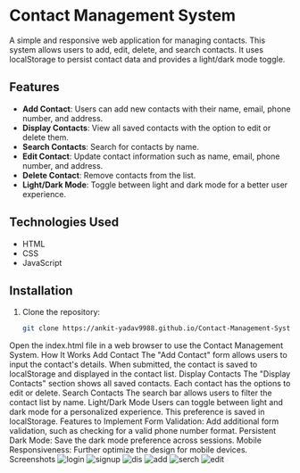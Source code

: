 # Contact Management System

A simple and responsive web application for managing contacts. This system allows users to add, edit, delete, and search contacts. It uses localStorage to persist contact data and provides a light/dark mode toggle.

## Features

- **Add Contact**: Users can add new contacts with their name, email, phone number, and address.
- **Display Contacts**: View all saved contacts with the option to edit or delete them.
- **Search Contacts**: Search for contacts by name.
- **Edit Contact**: Update contact information such as name, email, phone number, and address.
- **Delete Contact**: Remove contacts from the list.
- **Light/Dark Mode**: Toggle between light and dark mode for a better user experience.


## Technologies Used

- HTML
- CSS
- JavaScript

## Installation

1. Clone the repository:
   ```bash
   git clone https://ankit-yadav9988.github.io/Contact-Management-System/
Open the index.html file in a web browser to use the Contact Management System.
How It Works
Add Contact
The "Add Contact" form allows users to input the contact's details. When submitted, the contact is saved to localStorage and displayed in the contact list.
Display Contacts
The "Display Contacts" section shows all saved contacts. Each contact has the options to edit or delete.
Search Contacts
The search bar allows users to filter the contact list by name.
Light/Dark Mode
Users can toggle between light and dark mode for a personalized experience. This preference is saved in localStorage.
Features to Implement
Form Validation: Add additional form validation, such as checking for a valid phone number format.
Persistent Dark Mode: Save the dark mode preference across sessions.
Mobile Responsiveness: Further optimize the design for mobile devices.
Screenshots
![login](https://github.com/user-attachments/assets/ad4e9d14-ae87-4768-9083-9b16e560feab)
![signup](https://github.com/user-attachments/assets/930f1be7-25a4-4a54-8008-399975bb4fb8)
![dis](https://github.com/user-attachments/assets/ca616718-cc24-4179-9076-5907df9c45a4)
![add](https://github.com/user-attachments/assets/0e6b96c5-101d-4cad-a514-45ac0512cc90)
![serch](https://github.com/user-attachments/assets/94c58b1e-8244-4693-a7b5-d6c1626a3722)
![edit](https://github.com/user-attachments/assets/c4d95048-d43d-4b85-a842-eae21eebe13c)

